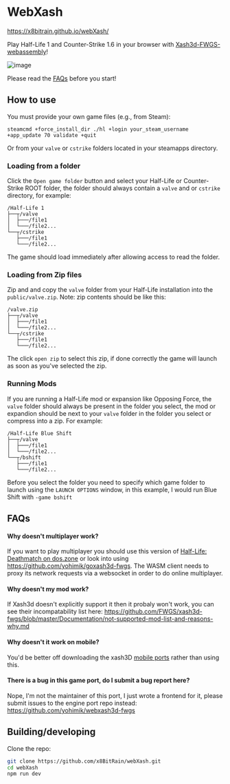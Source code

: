 # WebXash

https://x8bitrain.github.io/webXash/

Play Half-Life 1 and Counter-Strike 1.6 in your browser with [Xash3d-FWGS-webassembly](https://github.com/yohimik/webxash3d-fwgs)!

![image](https://github.com/user-attachments/assets/46d9265a-8e1a-4f80-8419-f7b04aa7925b)

Please read the [FAQs](https://github.com/x8BitRain/webXash/blob/main/README.md#faqs) before you start!

## How to use

You must provide your own game files (e.g., from Steam):

```shell
steamcmd +force_install_dir ./hl +login your_steam_username +app_update 70 validate +quit
```

Or from your `valve` or `cstrike` folders located in your steamapps directory.

### Loading from a folder

Click the `Open game folder` button and select your Half-Life or Counter-Strike ROOT folder, the folder should always contain a `valve` and or `cstrike` directory, for example:

```shell
/Half-Life 1
├──┬/valve                  
│  ├───/file1           
│  └───/file2...  
└──┬/cstrike                  
   ├───/file1           
   └───/file2...  
```

The game should load immediately after allowing access to read the folder.

### Loading from Zip files

Zip and and copy the `valve` folder from your Half-Life installation into the `public/valve.zip`.
Note: zip contents should be like this:
```shell
/valve.zip
├──┬/valve                  
│  ├───/file1           
│  └───/file2...  
└──┬/cstrike                  
   ├───/file1           
   └───/file2...  
```

The click `open zip` to select this zip, if done correctly the game will launch as soon as you've selected the zip.

### Running Mods

If you are running a Half-Life mod or expansion like Opposing Force, the `valve` folder should always be present in the folder you select, the mod or expandion should be next to your `valve` folder in the folder you select or compress into a zip. For example:

```shell
/Half-Life Blue Shift
├──┬/valve                  
│  ├───/file1           
│  └───/file2...  
└──┬/bshift                  
   ├───/file1           
   └───/file2...  
```

Before you select the folder you need to specify which game folder to launch using the `LAUNCH OPTIONS` window, in this example, I would run Blue Shift with `-game bshift`

## FAQs

#### Why doesn't multiplayer work?

If you want to play multiplayer you should use this version of [Half-Life: Deathmatch on dos.zone](https://dos.zone/hldm/) or look into using https://github.com/yohimik/goxash3d-fwgs. The WASM client needs to proxy its network requests via a websocket in order to do online multiplayer.

#### Why doesn't my mod work?

If Xash3d doesn't explicitly support it then it probaly won't work, you can see their incompatability list here: https://github.com/FWGS/xash3d-fwgs/blob/master/Documentation/not-supported-mod-list-and-reasons-why.md

#### Why doesn't it work on mobile?

You'd be better off downloading the xash3D [mobile ports](https://github.com/FWGS/xash3d/releases) rather than using this.

#### There is a bug in this game port, do I submit a bug report here?

Nope, I'm not the maintainer of this port, I just wrote a frontend for it, please submit issues to the engine port repo instead: https://github.com/yohimik/webxash3d-fwgs

## Building/developing
Clone the repo:

```bash
git clone https://github.com/x8BitRain/webXash.git
cd webXash
npm run dev
```
